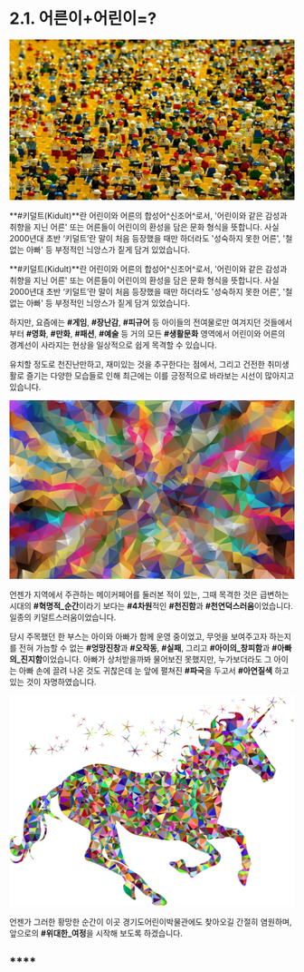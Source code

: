 # 2.1. 어른이+어린이=?

![@Pixabay](../.gitbook/assets/01_kidult.jpg)

**\#키덜트\(Kidult\)**란 어린이와 어른의 합성어^신조어^로서, '어린이와 같은 감성과 취향을 지닌 어른' 또는 어른들이 어린이의 환성을 담은 문화 형식을 뜻합니다. 사실 2000년대 초반 ‘키덜트’란 말이 처음 등장했을 때만 하더라도 '성숙하지 못한 어른', '철없는 아빠' 등 부정적인 늬앙스가 짙게 담겨 있었습니다.

**\#키덜트\(Kidult\)**란 어린이와 어른의 합성어^신조어^로서, '어린이와 같은 감성과 취향을 지닌 어른' 또는 어른들이 어린이의 환성을 담은 문화 형식을 뜻합니다. 사실 2000년대 초반 ‘키덜트’란 말이 처음 등장했을 때만 하더라도 '성숙하지 못한 어른', '철없는 아빠' 등 부정적인 늬앙스가 짙게 담겨 있었습니다.

하지만, 요즘에는 **\#게임**, **\#장난감**, **\#피규어** 등 아이들의 전여물로만 여겨지던 것들에서부터 **\#영화**, **\#만화**, **\#패션**, **\#예술** 등 거의 모든 **\#생활문화** 영역에서 어린이와 어른의 경계선이 사라지는 현상을 일상적으로 쉽게 목격할 수 있습니다.

유치할 정도로 천진난만하고, 재미있는 것을 추구한다는 점에서, 그리고 건전한 취미생활로 즐기는 다양한 모습들로 인해 최근에는 이를 긍정적으로 바라보는 시선이 많아지고 있습니다.

![](../.gitbook/assets/02_chaos.png)

언젠가 지역에서 주관하는 메이커페어를 둘러본 적이 있는, 그때 목격한 것은 급변하는 시대의 **\#혁명적\_순간**이라기 보다는 **\#4차원**적인 **\#천진함**과 **\#천연덕스러움**이었습니다. 일종의 키덜트스러움이었습니다.

당시 주목했던 한 부스는 아이와 아빠가 함께 운영 중이었고, 무엇을 보여주고자 하는지를 전혀 가늠할 수 없는 **\#엉망진창**과 **\#오작동**, **\#실패**, 그리고 **\#아이의\_창피함**과 **\#아빠의\_진지함**이었습니다. 아빠가 상처받을까봐 물어보진 못했지만, 누가보더라도 그 아이는 아빠 손에 끌려 나온 것도 귀찮은데 눈 앞에 펼쳐진 **\#파국**을 두고서 **\#아연질색** 하고 있는 것이 자명하였습니다.

![](../.gitbook/assets/03_great.png)

언젠가 그러한 황망한 순간이 이곳 경기도어린이박물관에도 찾아오길 간절히 염원하며, 앞으로의 **\#위대한\_여정**을 시작해 보도록 하겠습니다.

## \*\*\*\*

